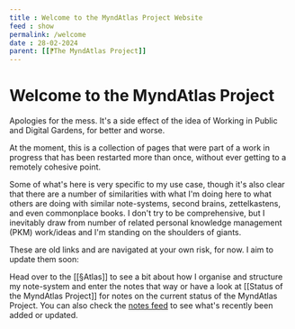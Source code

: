 ```yaml
---
title : Welcome to the MyndAtlas Project Website
feed : show
permalink: /welcome
date : 28-02-2024
parent: [[⁋The MyndAtlas Project]]
---
```

# Welcome to the MyndAtlas Project

Apologies for the mess. It's a side effect of the idea of Working in Public and Digital Gardens, for better and worse.

At the moment, this is a collection of pages that were part of a work in progress that has been restarted more than once, without ever getting to a remotely cohesive point. 

Some of what's here is very specific to my use case, though it's also clear that there are a number of similarities with what I'm doing here to what others are doing with similar note-systems, second brains, zettelkastens, and even commonplace books. I don't try to be comprehensive, but I inevitably draw from number of related personal knowledge management (PKM) work/ideas and I'm standing on the shoulders of giants.

These are old links and are navigated at your own risk, for now. I aim to update them soon:

Head over to the [[§Atlas]] to see a bit about how I organise and structure my note-system and enter the notes that way or have a look at [[Status of the MyndAtlas Project]] for notes on the current status of the MyndAtlas Project. You can also check the <a href="{{'/notes' | relative_url}}">notes feed</a> to see what's recently been added or updated.

[^1]: <a href="../post/about-me"> About Me </a>